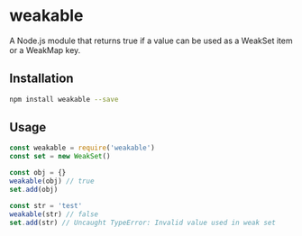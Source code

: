 # weakable

A Node.js module that returns true if a value can be used as a WeakSet item or a WeakMap key.

## Installation

```bash
npm install weakable --save
```

## Usage

```javascript
const weakable = require('weakable')
const set = new WeakSet()

const obj = {}
weakable(obj) // true
set.add(obj)

const str = 'test'
weakable(str) // false
set.add(str) // Uncaught TypeError: Invalid value used in weak set
```
